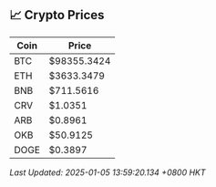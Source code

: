 ## 📈 Crypto Prices

| Coin | Price |
| ---- | ----- |
| BTC | $98355.3424 |
| ETH | $3633.3479 |
| BNB | $711.5616 |
| CRV | $1.0351 |
| ARB | $0.8961 |
| OKB | $50.9125 |
| DOGE | $0.3897 |

_Last Updated: 2025-01-05 13:59:20.134 +0800 HKT_